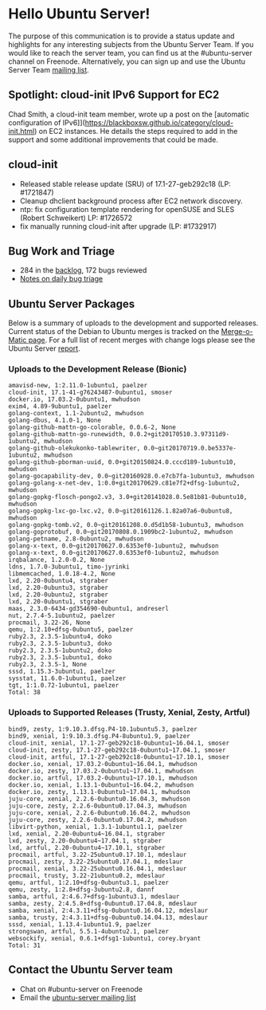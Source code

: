 # Hello Ubuntu Server!
The purpose of this communication is to provide a status update and highlights for any interesting subjects from the Ubuntu Server Team. If you would like to reach the server team, you can find us at the #ubuntu-server channel on Freenode. Alternatively, you can sign up and use the Ubuntu Server Team [mailing list](https://lists.ubuntu.com/mailman/listinfo/ubuntu-server).

## Spotlight: cloud-init IPv6 Support for EC2
Chad Smith, a cloud-init team member, wrote up a post on the [automatic configuration of IPv6]](https://blackboxsw.github.io/category/cloud-init.html) on EC2 instances. He details the steps required to add in the support and some additional improvements that could be made.

## cloud-init
- Released stable release update (SRU) of 17.1-27-geb292c18 (LP: #1721847)
- Cleanup dhclient background process after EC2 network discovery.
- ntp: fix configuration template rendering for openSUSE and SLES (Robert Schweikert) LP: #1726572
- fix manually running cloud-init after upgrade (LP: #1732917)

## Bug Work and Triage
- 284 in the [backlog](https://bugs.launchpad.net/~ubuntu-server/+subscribedbugs), 172 bugs reviewed
- [Notes on daily bug triage](https://wiki.ubuntu.com/ServerTeam/KnowledgeBase#Bug_Triage)

## Ubuntu Server Packages
Below is a summary of uploads to the development and supported releases. Current status of the Debian to Ubuntu merges is tracked on the [Merge-o-Matic page](https://merges.ubuntu.com/main.html). For a full list of recent merges with change logs please see the Ubuntu Server [report](http://reqorts.qa.ubuntu.com/reports/ubuntu-server/merges.html).

### Uploads to the Development Release (Bionic)
```
amavisd-new, 1:2.11.0-1ubuntu1, paelzer
cloud-init, 17.1-41-g76243487-0ubuntu1, smoser
docker.io, 17.03.2-0ubuntu1, mwhudson
exim4, 4.89-9ubuntu1, paelzer
golang-context, 1.1-2ubuntu2, mwhudson
golang-dbus, 4.1.0-1, None
golang-github-mattn-go-colorable, 0.0.6-2, None
golang-github-mattn-go-runewidth, 0.0.2+git20170510.3.97311d9-1ubuntu2, mwhudson
golang-github-olekukonko-tablewriter, 0.0~git20170719.0.be5337e-1ubuntu2, mwhudson
golang-github-pborman-uuid, 0.0+git20150824.0.cccd189-1ubuntu10, mwhudson
golang-gocapability-dev, 0.0~git20160928.0.e7cb7fa-1ubuntu3, mwhudson
golang-golang-x-net-dev, 1:0.0+git20170629.c81e7f2+dfsg-1ubuntu2, mwhudson
golang-gopkg-flosch-pongo2.v3, 3.0+git20141028.0.5e81b81-0ubuntu10, mwhudson
golang-gopkg-lxc-go-lxc.v2, 0.0~git20161126.1.82a07a6-0ubuntu8, mwhudson
golang-gopkg-tomb.v2, 0.0~git20161208.0.d5d1b58-1ubuntu3, mwhudson
golang-goprotobuf, 0.0~git20170808.0.1909bc2-1ubuntu2, mwhudson
golang-petname, 2.8-0ubuntu2, mwhudson
golang-x-text, 0.0~git20170627.0.6353ef0-1ubuntu2, mwhudson
golang-x-text, 0.0~git20170627.0.6353ef0-1ubuntu2, mwhudson
irqbalance, 1.2.0-0.2, None
ldns, 1.7.0-3ubuntu1, timo-jyrinki
libmemcached, 1.0.18-4.2, None
lxd, 2.20-0ubuntu4, stgraber
lxd, 2.20-0ubuntu3, stgraber
lxd, 2.20-0ubuntu2, stgraber
lxd, 2.20-0ubuntu1, stgraber
maas, 2.3.0-6434-gd354690-0ubuntu1, andreserl
nut, 2.7.4-5.1ubuntu2, paelzer
procmail, 3.22-26, None
qemu, 1:2.10+dfsg-0ubuntu5, paelzer
ruby2.3, 2.3.5-1ubuntu4, doko
ruby2.3, 2.3.5-1ubuntu3, doko
ruby2.3, 2.3.5-1ubuntu2, doko
ruby2.3, 2.3.5-1ubuntu1, doko
ruby2.3, 2.3.5-1, None
sssd, 1.15.3-3ubuntu1, paelzer
sysstat, 11.6.0-1ubuntu1, paelzer
tgt, 1:1.0.72-1ubuntu1, paelzer
Total: 38
```

### Uploads to Supported Releases (Trusty, Xenial, Zesty, Artful)
```
bind9, zesty, 1:9.10.3.dfsg.P4-10.1ubuntu5.3, paelzer
bind9, xenial, 1:9.10.3.dfsg.P4-8ubuntu1.9, paelzer
cloud-init, xenial, 17.1-27-geb292c18-0ubuntu1~16.04.1, smoser
cloud-init, zesty, 17.1-27-geb292c18-0ubuntu1~17.04.1, smoser
cloud-init, artful, 17.1-27-geb292c18-0ubuntu1~17.10.1, smoser
docker.io, xenial, 17.03.2-0ubuntu1~16.04.1, mwhudson
docker.io, zesty, 17.03.2-0ubuntu1~17.04.1, mwhudson
docker.io, artful, 17.03.2-0ubuntu1~17.10.1, mwhudson
docker.io, xenial, 1.13.1-0ubuntu1~16.04.2, mwhudson
docker.io, zesty, 1.13.1-0ubuntu1~17.04.1, mwhudson
juju-core, xenial, 2.2.6-0ubuntu0.16.04.3, mwhudson
juju-core, zesty, 2.2.6-0ubuntu0.17.04.3, mwhudson
juju-core, xenial, 2.2.6-0ubuntu0.16.04.2, mwhudson
juju-core, zesty, 2.2.6-0ubuntu0.17.04.2, mwhudson
libvirt-python, xenial, 1.3.1-1ubuntu1.1, paelzer
lxd, xenial, 2.20-0ubuntu4~16.04.1, stgraber
lxd, zesty, 2.20-0ubuntu4~17.04.1, stgraber
lxd, artful, 2.20-0ubuntu4~17.10.1, stgraber
procmail, artful, 3.22-25ubuntu0.17.10.1, mdeslaur
procmail, zesty, 3.22-25ubuntu0.17.04.1, mdeslaur
procmail, xenial, 3.22-25ubuntu0.16.04.1, mdeslaur
procmail, trusty, 3.22-21ubuntu0.2, mdeslaur
qemu, artful, 1:2.10+dfsg-0ubuntu3.1, paelzer
qemu, zesty, 1:2.8+dfsg-3ubuntu2.8, dannf
samba, artful, 2:4.6.7+dfsg-1ubuntu3.1, mdeslaur
samba, zesty, 2:4.5.8+dfsg-0ubuntu0.17.04.8, mdeslaur
samba, xenial, 2:4.3.11+dfsg-0ubuntu0.16.04.12, mdeslaur
samba, trusty, 2:4.3.11+dfsg-0ubuntu0.14.04.13, mdeslaur
sssd, xenial, 1.13.4-1ubuntu1.9, paelzer
strongswan, artful, 5.5.1-4ubuntu2.1, paelzer
websockify, xenial, 0.6.1+dfsg1-1ubuntu1, corey.bryant
Total: 31
```

## Contact the Ubuntu Server team
- Chat on #ubuntu-server on Freenode
- Email the [ubuntu-server mailing list](https://lists.ubuntu.com/mailman/listinfo/ubuntu-server)
